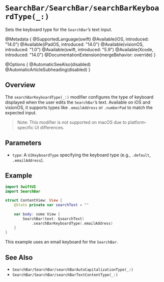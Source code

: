 # ``SearchBar/SearchBar/searchBarKeyboardType(_:)``

Sets the keyboard type for the `SearchBar`’s text input.

@Metadata {
    @SupportedLanguage(swift)
    @Available(iOS, introduced: "14.0")
    @Available(iPadOS, introduced: "14.0")
    @Available(visionOS, introduced: "1.0")
    @Available(swift, introduced: "5.9")
    @Available(Xcode, introduced: "14.0")
    @DocumentationExtension(mergeBehavior: override)
}

@Options {
    @AutomaticSeeAlso(disabled)
    @AutomaticArticleSubheading(disabled)
}

## Overview

The `searchBarKeyboardType(_:)` modifier configures the type of keyboard displayed when the user edits the `SearchBar`’s text. Available on iOS and visionOS, it supports types like `.emailAddress` or `.numberPad` to match the expected input.

> Note: This modifier is not supported on macOS due to platform-specific UI differences.

## Parameters

- `type`: A `UIKeyboardType` specifying the keyboard type (e.g., `.default`, `.emailAddress`).

## Example

```swift
import SwiftUI
import SearchBar

struct ContentView: View {
    @State private var searchText = ""
    
    var body: some View {
        SearchBar(text: $searchText)
            .searchBarKeyboardType(.emailAddress)
    }
}
```

This example uses an email keyboard for the `SearchBar`.

## See Also

- ``SearchBar/SearchBar/searchBarAutoCapitalizationType(_:)``
- ``SearchBar/SearchBar/searchBarTextContentType(_:)``
